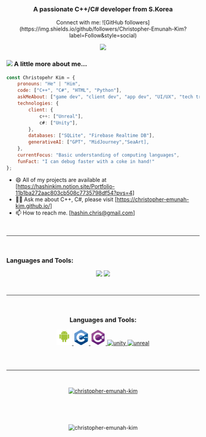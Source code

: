 <h3 align="center">A passionate C++/C# developer from S.Korea</h3>
<p align="center">Connect with me:</h3>
![GitHub followers](https://img.shields.io/github/followers/Christopher-Emunah-Kim?label=Follow&style=social)
<br/>

<p align="center">
  <img src="https://capsule-render.vercel.app/api?type=waving&height=260&color=gradient&text=I%20am%20Christopher%20Kim%20:)&reversal=false&section=header&textBg=false&fontAlignY=42&descAlign=39" />
  
</p>

### <img src="https://media.giphy.com/media/VgCDAzcKvsR6OM0uWg/giphy.gif" width="50"> A little more about me...  

```javascript
const Christopehr Kim = {
    pronouns: "He" | "Him",
    code: ["C++", "C#", "HTML", "Python"],
    askMeAbout: ["game dev", "client dev", "app dev", "UI/UX", "tech trends"],
    technologies: {
        client: {
            c++: ["Unreal"],
            c#: ["Unity"],
        },
        databases: ["SQLite", "Firebase Realtime DB"],
        generativeAI: ["GPT", "MidJourney","SeaArt],
    },
    currentFocus: "Basic understanding of computing languages",
    funFact: "I can debug faster with a coke in hand!"
};
```


- 😄 All of my projects are available at [https://hashinkim.notion.site/Portfolio-11b1ba272aac803cb508c7735798df54?pvs=4]
- 👨‍💻 Ask me about C++, C#, please visit [https://christopher-emunah-kim.github.io/]
- 📫 How to reach me. [hashin.chris@gmail.com]
<br/>

--------------------------------------

<br/>

<h3 align="left">Languages and Tools:</h3>

<p align="center">
<img src="https://github-readme-stats.vercel.app/api?username=Christopher-Emunah-Kim">  
<img src="https://github-readme-stats.vercel.app/api/top-langs/?username=Christopher-Emunah-Kim&layout=compact">
</p>
<br/>

--------------------------------------

<br/>

<h3 align="center">Languages and Tools:</h3>
<p align="center"> <a href="https://developer.android.com" target="_blank" rel="noreferrer"> <img src="https://raw.githubusercontent.com/devicons/devicon/master/icons/android/android-original-wordmark.svg" alt="android" width="40" height="40"/> </a> <a href="https://www.w3schools.com/cpp/" target="_blank" rel="noreferrer"> <img src="https://raw.githubusercontent.com/devicons/devicon/master/icons/cplusplus/cplusplus-original.svg" alt="cplusplus" width="40" height="40"/> </a> <a href="https://www.w3schools.com/cs/" target="_blank" rel="noreferrer"> <img src="https://raw.githubusercontent.com/devicons/devicon/master/icons/csharp/csharp-original.svg" alt="csharp" width="40" height="40"/> </a> <a href="https://unity.com/" target="_blank" rel="noreferrer"> <img src="https://www.vectorlogo.zone/logos/unity3d/unity3d-icon.svg" alt="unity" width="40" height="40"/> </a> <a href="https://unrealengine.com/" target="_blank" rel="noreferrer"> <img src="https://raw.githubusercontent.com/kenangundogan/fontisto/036b7eca71aab1bef8e6a0518f7329f13ed62f6b/icons/svg/brand/unreal-engine.svg" alt="unreal" width="40" height="40"/> </a> </p>
<p align="center">
</p
<p align="center">
</p>
<br/><br/>

--------------------------------------

<br/>

<p align="center"> <a href="https://github.com/ryo-ma/github-profile-trophy"><img src="https://github-profile-trophy.vercel.app/?username=christopher-emunah-kim" alt="christopher-emunah-kim" /></a> </p>


<br/><br/><br/>



            

<p align="center"> <img src="https://komarev.com/ghpvc/?username=christopher-emunah-kim&label=Profile%20views&color=0e75b6&style=flat" alt="christopher-emunah-kim" /> </p>
